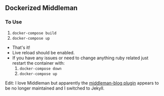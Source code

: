 ## Dockerized Middleman

### To Use

1. `docker-compose build`
1. `docker-compose up`

* That's it!
* Live reload should be enabled.
* If you have any issues or need to change anything ruby related just restart the container with:
    1. `docker-compose down`
    1. `docker-compose up`


Edit: I love Middleman but apparently the [middleman-blog plugin](https://github.com/middleman/middleman-blog) appears to be no longer maintained and I switched to Jekyll. 
